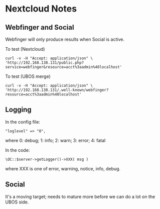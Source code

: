 # Nextcloud Notes

## Webfinger and Social

Webfinger will only produce results when Social is active.

To test (Nextcloud)

    curl -v -H "Accept: application/json" \
    'http://192.168.138.131/public.php?service=webfinger&resource=acct%3aadmin%40localhost'

To test (UBOS merge)

    curl -v -H "Accept: application/json" \
    'http://192.168.138.131/.well-known/webfinger?resource=acct%3aadmin%40localhost'

## Logging

In the config file:

    "loglevel" => "0",

where 0: debug; 1: info; 2: warn; 3: error; 4: fatal

In the code:

    \OC::$server->getLogger()->XXX( msg )

where XXX is one of error, warning, notice, info, debug.


## Social

It's a moving target; needs to mature more before we can do a lot on the UBOS side.
